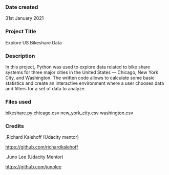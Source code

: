 ### Date created
31st January 2021

### Project Title
Explore US Bikeshare Data

### Description
In this project, Python was used to explore data related to bike share systems for three major cities in the United States — Chicago, New York City, and Washington.
The written code allows to calculate some basic statistics and create an interactive environment where a user chooses data and filters for a set of data to analyze.

### Files used
bikeshare.py
chicago.csv
new_york_city.csv
washington.csv

### Credits
.Richard Kalehoff (Udacity mentor)

https://github.com/richardkalehoff

.Juno Lee (Udacity Mentor)

https://github.com/junolee
